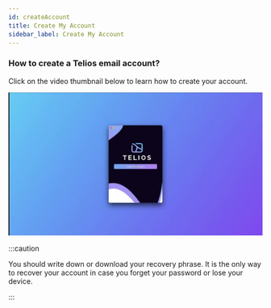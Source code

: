 ```yaml
---
id: createAccount
title: Create My Account
sidebar_label: Create My Account
---
```


### How to create a Telios email account?

Click on the video thumbnail below to learn how to create your account.

[![Account Image](../static/img/create_account_thumbnail.jpg)]("https://www.youtube.com/watch?v=gUk2q75os5w "CREATE A TELIOS EMAIL ACCOUNT IN LESS THAN 30 SEC")

:::caution

You should write down or download your recovery phrase. It is the only way to recover your account in case you forget your password or lose your device.

:::
